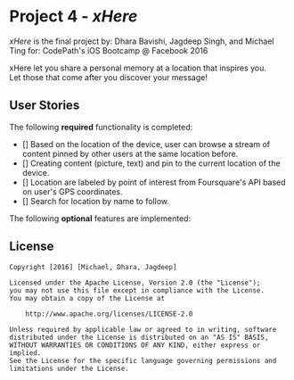 # Project 4 - *xHere*

*xHere* is the final project by: Dhara Bavishi, Jagdeep Singh, and Michael Ting
for: CodePath's iOS Bootcamp @ Facebook 2016

xHere let you share a personal memory at a location that inspires you.  
Let those that come after you discover your message!

## User Stories

The following **required** functionality is completed:
- [] Based on the location of the device, user can browse a stream of content pinned by other users at the same location before.
- [] Creating content (picture, text) and pin to the current location of the device.
- [] Location are labeled by point of interest from Foursquare's API based on user's GPS coordinates. 
- [] Search for location by name to follow.

The following **optional** features are implemented:




## License

    Copyright [2016] [Michael, Dhara, Jagdeep]

    Licensed under the Apache License, Version 2.0 (the "License");
    you may not use this file except in compliance with the License.
    You may obtain a copy of the License at

        http://www.apache.org/licenses/LICENSE-2.0

    Unless required by applicable law or agreed to in writing, software
    distributed under the License is distributed on an "AS IS" BASIS,
    WITHOUT WARRANTIES OR CONDITIONS OF ANY KIND, either express or implied.
    See the License for the specific language governing permissions and
    limitations under the License.
